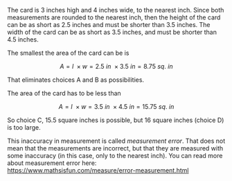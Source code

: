 The card is 3 inches high and 4 inches wide, to the
nearest inch. Since both measurements are rounded to the nearest inch,
then the height of the card can be as short as 2.5 inches and must be
shorter than 3.5 inches. The width of the card can be as short as 3.5
inches, and must be shorter than 4.5 inches.

The smallest the area of the card can be is

$$A = l\  \times w = 2.5\ in\  \times 3.5\ in = 8.75\ sq.\ in$$

That eliminates choices A and B as possibilities.

The area of the card has to be less than

$$A = l\  \times w = 3.5\ in\  \times 4.5\ in = 15.75\ sq.\ in$$

So choice C, 15.5 square inches is possible, but 16 square inches
(choice D) is too large.

This inaccuracy in measurement is called *measurement error*. That does
not mean that the measurements are incorrect, but that they are measured
with some inaccuracy (in this case, only to the nearest inch). You can
read more about measurement error here:
<https://www.mathsisfun.com/measure/error-measurement.html>
